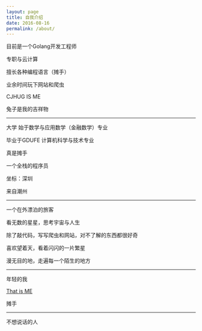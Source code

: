 ```yaml
---
layout: page
title: 自我介绍
date: 2016-08-16
permalink: /about/
---
```


<div class="owl-carousel">
<div>
    <p>目前是一个Golang开发工程师</p>
    <p>专职与云计算</p>
    <p>擅长各种编程语言（摊手）</p>
    <p>业余时间玩下网站和爬虫</p>
    <p>CJHUG IS ME</p>
    <p>兔子是我的吉祥物</p>
</div>

-----   
                      
<div>
    <p>大学 始于数学与应用数学（金融数学）专业</p>
    <p>毕业于GDUFE 计算机科学与技术专业</p>
    <p>真是摊手</p>
    <p>一个全栈的程序员</p>
    <p>坐标：深圳</p>
    <p>来自潮州</p>
</div>

-----

 <div>
    <p>一个在外漂泊的旅客</p>
    <p>看无数的星星，思考宇宙与人生</p>
    <p>除了敲代码，写写爬虫和网站，对不了解的东西都很好奇</p>
    <p>喜欢望着天，看着闪闪的一片繁星</p>
    <p>漫无目的地，走遍每一个陌生的地方</p>
</div>

-----

<div>
    <p>年轻的我</p>
    <p><a href="http://www.lenggirl.com/static/me.jpg">That is ME</a></p>
    <p>摊手</p>
</div>

-----

<div>
    <p>不想说话的人</p>
</div>

</div>